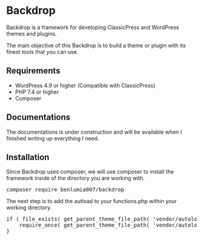 # Backdrop
Backdrop is a framework for developing ClassicPress and WordPress themes and plugins.

The main objective of this Backdrop is to build a theme or plugin with its finest tools that you can use.

## Requirements
- WordPress 4.9 or higher (Compatible with ClassicPress)
- PHP 7.4 or higher
- Composer

## Documentations
The documentations is under construction and will be available when I finished writing up everything I need.

## Installation
Since Backdrop uses composer, we will use composer to install the framework inside of the directory you are working with.

<pre>
composer require benlumia007/backdrop
</pre>

The next step is to add the autload to your functions.php within your working directory.

<pre>
if ( file_exists( get_parent_theme_file_path( 'vendor/autoload.php' ) ) ) {
	require_once( get_parent_theme_file_path( 'vendor/autoload.php' ) );
}
</pre>